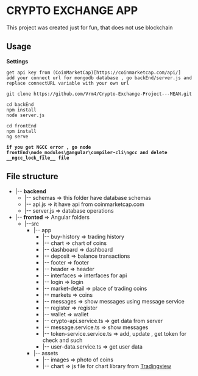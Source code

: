 # **CRYPTO EXCHANGE APP** 

This project was created just for fun, that does not use blockchain

## Usage 

**Settings**
```
get api key from (CoinMarketCap)[https://coinmarketcap.com/api/]
add your connect url for mongodb database , go backEnd/server.js and replace connectURL variable with your own url 
```

``` npm
git clone https://github.com/Vrm4/Crypto-Exchange-Project---MEAN.git

cd backEnd
npm install
node server.js

cd frontEnd 
npm install 
ng serve
```
 **`if you get NGCC error , go node frontEnd\node_modules\@angular\compiler-cli\ngcc and delete __ngcc_lock_file__ file`**


## File structure

- |-- **backend** 
    - |-- schemas => this folder have database schemas
    - |-- api.js => it have api from coinmarketcap.com 
    - |-- server.js => database operations 
- |-- **fronted** => Angular folders
    - |--src
       - |-- app
            - |-- buy-history => trading history
            - |-- chart => chart of coins
            - |-- dashboard => dashboard
            - |-- deposit => balance transactions
            - |-- footer => footer
            - |-- header => header 
            - |-- interfaces => interfaces for api 
            - |-- login => login
            - |-- market-detail => place of trading coins
            - |-- markets => coins
            - |-- messages => show messages using message service
            - |-- register => register
            - |-- wallet => wallet
            - |-- crypto-api.service.ts => get data from server
            - |-- message.service.ts => show messages 
            - |-- token-service.service.ts => add, update , get token for check and such
            - |-- user-data.service.ts => get user data
        - |-- assets
            - |-- images => photo of coins 
            - |-- chart => js file for chart library from [Tradingview](https://www.tradingview.com/widget/advanced-chart/)  


        
